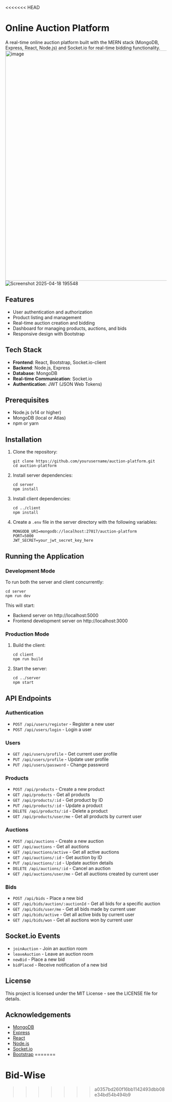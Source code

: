<<<<<<< HEAD
# Online Auction Platform

A real-time online auction platform built with the MERN stack (MongoDB, Express, React, Node.js) and Socket.io for real-time bidding functionality.
<img width="1298" height="718" alt="image" src="https://github.com/user-attachments/assets/884be798-c86f-40e6-ba8d-f4f7e87eb614" />
![Screenshot 2025-04-18 195548](https://github.com/user-attachments/assets/0c150333-68b6-4e94-ab42-b6a322b57668)



## Features

- User authentication and authorization
- Product listing and management
- Real-time auction creation and bidding
- Dashboard for managing products, auctions, and bids
- Responsive design with Bootstrap

## Tech Stack

- **Frontend**: React, Bootstrap, Socket.io-client
- **Backend**: Node.js, Express
- **Database**: MongoDB
- **Real-time Communication**: Socket.io
- **Authentication**: JWT (JSON Web Tokens)

## Prerequisites

- Node.js (v14 or higher)
- MongoDB (local or Atlas)
- npm or yarn

## Installation

1. Clone the repository:
   ```
   git clone https://github.com/yourusername/auction-platform.git
   cd auction-platform
   ```

2. Install server dependencies:
   ```
   cd server
   npm install
   ```

3. Install client dependencies:
   ```
   cd ../client
   npm install
   ```

4. Create a `.env` file in the server directory with the following variables:
   ```
   MONGODB_URI=mongodb://localhost:27017/auction-platform
   PORT=5000
   JWT_SECRET=your_jwt_secret_key_here
   ```

## Running the Application

### Development Mode

To run both the server and client concurrently:

```
cd server
npm run dev
```

This will start:
- Backend server on http://localhost:5000
- Frontend development server on http://localhost:3000

### Production Mode

1. Build the client:
   ```
   cd client
   npm run build
   ```

2. Start the server:
   ```
   cd ../server
   npm start
   ```

## API Endpoints

### Authentication
- `POST /api/users/register` - Register a new user
- `POST /api/users/login` - Login a user

### Users
- `GET /api/users/profile` - Get current user profile
- `PUT /api/users/profile` - Update user profile
- `PUT /api/users/password` - Change password

### Products
- `POST /api/products` - Create a new product
- `GET /api/products` - Get all products
- `GET /api/products/:id` - Get product by ID
- `PUT /api/products/:id` - Update a product
- `DELETE /api/products/:id` - Delete a product
- `GET /api/products/user/me` - Get all products by current user

### Auctions
- `POST /api/auctions` - Create a new auction
- `GET /api/auctions` - Get all auctions
- `GET /api/auctions/active` - Get all active auctions
- `GET /api/auctions/:id` - Get auction by ID
- `PUT /api/auctions/:id` - Update auction details
- `DELETE /api/auctions/:id` - Cancel an auction
- `GET /api/auctions/user/me` - Get all auctions created by current user

### Bids
- `POST /api/bids` - Place a new bid
- `GET /api/bids/auction/:auctionId` - Get all bids for a specific auction
- `GET /api/bids/user/me` - Get all bids made by current user
- `GET /api/bids/active` - Get all active bids by current user
- `GET /api/bids/won` - Get all auctions won by current user

## Socket.io Events

- `joinAuction` - Join an auction room
- `leaveAuction` - Leave an auction room
- `newBid` - Place a new bid
- `bidPlaced` - Receive notification of a new bid

## License

This project is licensed under the MIT License - see the LICENSE file for details.

## Acknowledgements

- [MongoDB](https://www.mongodb.com/)
- [Express](https://expressjs.com/)
- [React](https://reactjs.org/)
- [Node.js](https://nodejs.org/)
- [Socket.io](https://socket.io/)
- [Bootstrap](https://getbootstrap.com/) 
=======
# Bid-Wise
>>>>>>> a0357bd260f16bb1142493dbb08e34bd54b494b9
